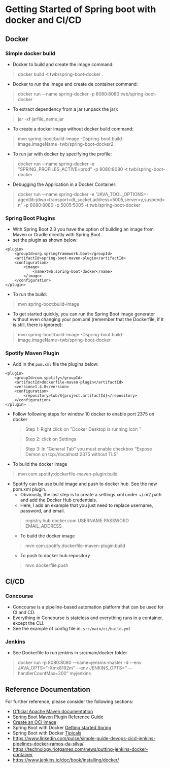 # Getting Started of Spring boot with docker and CI/CD

## Docker
### Simple docker build
 
* Docker to build and create the image command: 
>docker build -t twb/spring-boot-docker .

* Docker to run the image and create de container command: 
>docker run --name spring-docker -p 8080:8080 twb/spring-boot-docker

* To extract dependency from a jar (unpack the jar): 
>jar -xf jarfile_name.jar

* To create a docker image without docker build command: 
>mvn spring-boot:build-image -Dspring-boot.build-image.imageName=twb/spring-boot-docker2

* To run jar with docker by specifying the profile: 
>docker run --name spring-docker -e "SPRING_PROFILES_ACTIVE=prod" -p 8080:8080 -t twb/spring-boot-docker

* Debugging the Application in a Docker Container:
>docker run --name spring-docker -e "JAVA_TOOL_OPTIONS=-agentlib:jdwp=transport=dt_socket,address=5005,server=y,suspend=n" -p 8080:8080 -p 5005:5005 -t twb/spring-boot-docker

### Spring Boot Plugins
* With Spring Boot 2.3 you have the option of building an image from Maven or Gradle directly with Spring Boot.
* set the plugin as shown below: 
> 
    <plugin>
        <groupId>org.springframework.boot</groupId>
        <artifactId>spring-boot-maven-plugin</artifactId>
        <configuration>
            <image>
                <name>twb.spring-boot-docker</name>
            </image>
        </configuration>
    </plugin>
* To run the build: 
> mvn spring-boot:build-image

* To get started quickly, you can run the Spring Boot image generator without even changing your pom.xml (remember that the Dockerfile, if it is still, there is ignored):
> mvn spring-boot:build-image -Dspring-boot.build-image.imageName=twb/spring-boot-docker
### Spotify Maven Plugin
* Add in the ``pom.xml`` file the plugins below: 
>   
    <plugin>
        <groupId>com.spotify</groupId>
        <artifactId>dockerfile-maven-plugin</artifactId>
        <version>1.4.8</version>
        <configuration>
            <repository>twb/${project.artifactId}</repository>
        </configuration>
    </plugin>
  
  
+ Follow following steps for window 10 docker to enable port 2375 on docker
  > Step 1: Right click on "Dcoker Desktop is running icon "
  
  > Step 2: click on Settings
  
  > Step 3: In “General Tab” you must enable checkbox “Expose Demon on tcp://localhost:2375 without TLS” 
+ To build the docker image  
> mvn com.spotify:dockerfile-maven-plugin:build 

* Spotify can be use build image and push to docker hub. See the new pom.xml plugin. 
    * Obviously, the last step is to create a settings.xml under ~/.m2 path and add the Docker Hub credentials. 
    * Here, I add an example that you just need to replace username, password, and email. 
    > <settings xmlns="http://maven.apache.org/SETTINGS/1.0.0"
                xmlns:xsi="http://www.w3.org/2001/XMLSchema-instance"
                xsi:schemaLocation="http://maven.apache.org/SETTINGS/1.0.0
                                https://maven.apache.org/xsd/settings-1.0.0.xsd">
          <servers>
              <server>
                  <id>registry.hub.docker.com</id>
                  <username>USERNAME</username>
                  <password>PASSWORD</password>
                  <configuration>
                      <email>EMAIL_ADDRESS</email>
                  </configuration>
              </server>
          </servers>
      </settings>
    * To build the docker image  
    > mvn com.spotify:dockerfile-maven-plugin:build 
    * To push to docker hub repository
    > mvn dockerfile:push

## CI/CD
### Concourse
* Concourse is a pipeline-based automation platform that can be used for CI and CD. 
* Everything in Concourse is stateless and everything runs in a container, except the CLI.
* See the example of config file in: ``src/main/ci/build.yml``

### Jenkins
* See Dockerfile to run jenkins in src/main/docker folder
> docker run -p 8080:8080 --name=jenkins-master -d --env JAVA_OPTS="-Xmx8192m" --env JENKINS_OPTS=" --handlerCountMax=300" myjenkins

## Reference Documentation
For further reference, please consider the following sections:

* [Official Apache Maven documentation](https://maven.apache.org/guides/index.html)
* [Spring Boot Maven Plugin Reference Guide](https://docs.spring.io/spring-boot/docs/2.5.2/maven-plugin/reference/html/)
* [Create an OCI image](https://docs.spring.io/spring-boot/docs/2.5.2/maven-plugin/reference/html/#build-image)
* Spring Boot with Docker [Getting started Spring](https://spring.io/guides/gs/spring-boot-docker/)  
* Spring Boot with Docker [Tipicals](https://spring.io/guides/topicals/spring-boot-docker)  
* https://www.linkedin.com/pulse/simple-guide-devops-cicd-jenkins-pipelines-docker-ramos-da-silva/
* https://technology.riotgames.com/news/putting-jenkins-docker-container
* https://www.jenkins.io/doc/book/installing/docker/
